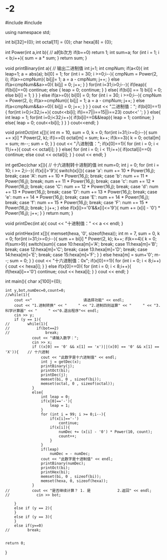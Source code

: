 # -2
#include <iostream>
#include <cstring>

using namespace std;

int bi[32]={0};
int octal[11] = {0};
char hexa[8] = {0};


int Power(int a,int b){      // a的b次方
    if(b==0)
        return 1;
    int sum=a;
    for (int i = 1; i < b;i++){
        sum = a * sum;
    }
    return sum;
}

void printBinary(int a){     // 输出二进制值
    int j=1;
    int cmpNum;
    if(a<0){
        int leap=1;
        a = abs(a);
        bi[0] = 1;
        for (int i = 30; i >=0;i--){
            cmpNum = Power(2, i);
            if(a>=cmpNum){
                bi[j]= 1;
                a = a - cmpNum;
                j++;
            }
            else if(a<cmpNum&&a>=0){
                bi[j] = 0;
                j++;
            }
        }
        for(int i=31;i>0;i--){
            if(leap){
                if(bi[i]==0)
                    continue;
                else {
                    leap = 0;
                    continue;
                }
            }
            else{
                if(bi[i] == 1)
                    bi[i] = 0;
                else 
                    bi[i] = 1;
            }
        }
    }
    else if(a>=0){
        bi[0] = 0;
        for (int i = 30; i >=0;i--){
            cmpNum = Power(2, i);
            if(a>=cmpNum){
                bi[j] = 1;
                a = a - cmpNum;
                j++;
            }
            else if(a<cmpNum&&a>=0){
                bi[j] = 0;
                j++;
            }
        }
    }
    cout << "二进制值：";
    if(bi[0]==1){
        for(int i=0;i<32;i++){
            cout<<bi[i];
            if(i==7||i==15||i==23)
                cout<<' ';
        }
    }
    else{
        int leap = 1;
        for(int i=0;i<32;i++){
            if(bi[i]==0&&leap){
                leap = 1;
                continue;
            }
            else{
                leap = 0;
                cout<<bi[i];
            }
        }
    }
    cout<<endl;
}

void printOct(int x[]){
    int m = 10, sum = 0, k = 0;
    for(int i=31;i>=0;i--){
        sum += x[i] * Power(2, k);
        if(i==0)
            octal[m] = sum;
        k++;
        if(k==3){
            k = 0;
            octal[m] = sum;
            m--;
            sum = 0;
        }
    }
    cout << "八进制值：";
    if(x[0]==1){
        for (int i = 0; i < 11;i++){
            cout << octal[i];
        }
    }
    else{
        for (int i = 0; i < 11;i++){
            if(octal[i]==0)
                continue;
            else
                cout << octal[i];
        }
    }
    cout << endl;
}

int getDec(char x[]){     // 十六进制转十进制的值
    int num=0;
    int j = 0;
    for (int i = 10; i >= 2;i--){
        if(x[i]>'9'){
            switch(x[i]){
                case 'a':
                    num += 10 * Power(16,j);
                    break;
                case 'A':
                    num += 10 * Power(16,j);
                    break;
                case 'b':
                    num += 11 * Power(16,j);
                    break;
                    num += 11 * Power(16,j);
                    break;
                case 'c':
                    num += 12 * Power(16,j);
                    break;
                case 'C':
                    num += 12 * Power(16,j);
                    break;
                case 'd':
                    num += 13 * Power(16,j);
                    break;
                case 'D':
                    num += 13 * Power(16,j);
                    break;
                case 'e':
                    num += 14 * Power(16,j);
                    break;
                case 'E':
                    num += 14 * Power(16,j);
                    break;
                case 'f':
                    num += 15 * Power(16,j);
                    break;
                case 'F':
                    num += 15 * Power(16,j);
                    break;
            }
            j++;
        }
        else if(x[i]>='0'&&x[i]<='9'){
            num += (x[i] - '0') * Power(16,j);
            j++;
        }
    }
    return num;
}

void printDec(int a){
    cout << "十进制值：" << a << endl;
}

void printHex(int x[]){
    memset(hexa, '0', sizeof(hexa));
	int m = 7, sum = 0, k = 0;
    for(int i=31;i>=0;i--){
        sum += bi[i] * Power(2, k);
        k++;
        if(k==4){
            k = 0;
            if(sum>9){
                switch(sum){
                    case 10:hexa[m]='A';
                    break;
                    case 11:hexa[m]='B';
                    break;
                    case 12:hexa[m]='C';
                    break;
                    case 13:hexa[m]='D';
                    break;
                    case 14:hexa[m]='E';
                    break;
                    case 15:hexa[m]='F';
                }
            }
            else
                hexa[m] = sum+'0';
            m--;
            sum = 0;
        }
    }
    cout << "十六进制值：0x";
    if(x[0]==1){
        for (int i = 0; i < 8;i++){
            cout << hexa[i];
        }
    }
    else if(x[0]==0){
        for (int i = 0; i < 8;i++){
            if(hexa[i]=='0')
                continue;
            cout << hexa[i];
        }
    }
    cout << endl;
} 

int main(){
    char x[100]={0};
    
    int y,bot,numDec=0,count=0;
    //while(1){
        cout <<"                       请选择功能" << endl;
        cout << "1.进制转换" << "     " << "2.进制四则运算" << "     " << "3.科学计算器" << "     " <<"0.退出程序"<< endl;
        cin >> y;
        if (y == 1){
    //        while(1){
    //            if(bot==2)
    //                break;
                cout << "请输入数字：";
                cin >> x;
                if ((x[0] == '0' && x[1] == 'x')||(x[0] == '0' && x[1] == 'X')){    // 十六进制
                    cout << "此数字是十六进制值" << endl;
                    int j = getDec(x);
                    printBinary(j);
                    printOct(bi);
                    printDec(j);
                    memset(bi, 0 , sizeof(bi));
                    memset(octal, 0 , sizeof(octal));
                }
                else{
                    int leap = 0;
                    if(x[0]=='-'){
                        leap = 1;
                    }
                    for (int i = 99; i >= 0;i--){
                        if(x[i]=='-')
                            continue;
                        if(x[i]){
                            numDec += (x[i] - '0') * Power(10, count);
                            count++;
                        }
                    }
                    if(leap)
                        numDec = - numDec;
                    cout << "此数字是十进制值" << endl;
                    printBinary(numDec);
                    printOct(bi);
                    printHex(bi);
                    memset(bi, 0 , sizeof(bi));
                    memset(hexa, 0, sizeof(hexa));
                }
    //          cout << "是否继续计算？ 1. 是            2.返回" << endl;
    //            cin >> bot;
            
        }
        else if (y == 2){
        }
        else if (y == 3){
        }
        else if(y==0)
    //        break;
    

    return 0;
}
